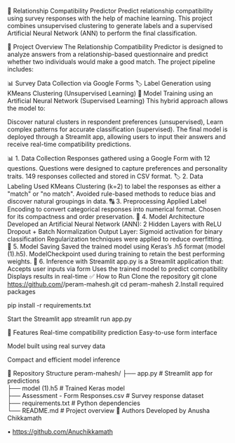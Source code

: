 💖 Relationship Compatibility Predictor
Predict relationship compatibility using survey responses with the help of machine learning. This project combines unsupervised clustering to generate labels and a supervised Artificial Neural Network (ANN) to perform the final classification.

📌 Project Overview
The Relationship Compatibility Predictor is designed to analyze answers from a relationship-based questionnaire and predict whether two individuals would make a good match. The project pipeline includes:

📊 Survey Data Collection via Google Forms
🏷️ Label Generation using KMeans Clustering (Unsupervised Learning)
🧠 Model Training using an Artificial Neural Network (Supervised Learning)
This hybrid approach allows the model to:

Discover natural clusters in respondent preferences (unsupervised),
Learn complex patterns for accurate classification (supervised).
The final model is deployed through a Streamlit app, allowing users to input their answers and receive real-time compatibility predictions.

📊 1. Data Collection
Responses gathered using a Google Form with 12 questions.
Questions were designed to capture preferences and personality traits.
149 responses collected and stored in CSV format.
🏷️ 2. Data Labeling
Used KMeans Clustering (k=2) to label the responses as either a "match" or "no match".
Avoided rule-based methods to reduce bias and discover natural groupings in data.
🔠 3. Preprocessing
Applied Label Encoding to convert categorical responses into numerical format.
Chosen for its compactness and order preservation.
🧠 4. Model Architecture
Developed an Artificial Neural Network (ANN):
2 Hidden Layers with ReLU
Dropout + Batch Normalization
Output Layer: Sigmoid activation for binary classification
Regularization techniques were applied to reduce overfitting.
💾 5. Model Saving
Saved the trained model using Keras’s .h5 format (model (1).h5).
ModelCheckpoint used during training to retain the best performing weights.
🧪 6. Inference with Streamlit
app.py is a Streamlit application that:
Accepts user inputs via form
Uses the trained model to predict compatibility
Displays results in real-time
✅ How to Run
Clone the repository
git clone https://github.com/<your-username>/peram-mahesh.git
cd peram-mahesh
2.Install required packages

pip install -r requirements.txt

Start the Streamlit app
streamlit run app.py

🚀 Features Real-time compatibility prediction
Easy-to-use form interface

Model built using real survey data

Compact and efficient model inference

📁 Repository Structure
peram-mahesh/
├── app.py                         # Streamlit app for predictions  
├── model (1).h5                   # Trained Keras model  
├── Assessment - Form Responses.csv  # Survey response dataset  
├── requirements.txt              # Python dependencies  
└── README.md                     # Project overview
👥 Authors
Developed by Anusha Chikkamath

• https://github.com/Anuchikkamath
